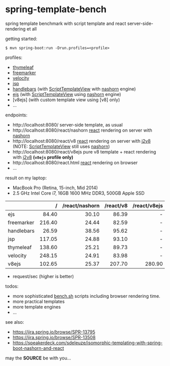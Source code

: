 spring-template-bench
=====================

spring template benchmark with script template and react server-side-rendering et all

getting started:

```console
$ mvn spring-boot:run -Drun.profiles=<profile>
```

profiles:

- [thymeleaf]
- [freemarker]
- [velocity]
- [jsp]
- [handlebars] (with [ScriptTemplateView] with [nashorn] engine)
- [ejs] (with [ScriptTemplateView] using [nashorn] engine)
- [v8ejs] (with custom template view using [v8] only)
- ...

endpoints:

- http://localhost:8080/ server-side template, as usual
- http://localhost:8080/react/nashorn [react] rendering on server with [nashorn] 
- http://localhost:8080/react/v8 [react] rendering on server with [j2v8] (NOTE: [ScriptTemplateView] still uses [nashorn])
- http://localhost:8080/react/v8ejs pure v8 template + react rendering with [j2v8] **(`v8ejs` profile only)**
- http://localhost:8080/react.html [react] rendering on browser
- ...

result on my laptop:

- MacBook Pro (Retina, 15-inch, Mid 2014)
- 2.5 GHz Intel Core i7, 16GB 1600 MHz DDR3, 500GB Apple SSD

|              |/             |/react/nashorn|/react/v8     |/react/v8ejs  |
|:-------------|-------------:|-------------:|-------------:|-------------:|
| ejs          |        84.40 |        30.10 |        86.39 |            - |   
| freemarker   |       216.40 |        24.44 |        82.59 |            - |   
| handlebars   |        26.59 |        38.56 |        95.62 |            - |   
| jsp          |       117.05 |        24.88 |        93.10 |            - |   
| thymeleaf    |       138.60 |        25.21 |        89.73 |            - |   
| velocity     |       248.15 |        24.91 |        83.98 |            - |   
| v8ejs        |       102.65 |        25.37 |       207.70 |       280.90 |

* request/sec (higher is better)

todos:

- more sophisticated [bench.sh](bench.sh) scripts including browser rendering time.
- more practical templates
- more template engines
- ...

see also:

- https://jira.spring.io/browse/SPR-13795
- https://jira.spring.io/browse/SPR-13508
- https://speakerdeck.com/sdeleuze/isomorphic-templating-with-spring-boot-nashorn-and-react

may the **SOURCE** be with you...

[thymeleaf]:http://www.thymeleaf.org
[freemarker]:http://freemarker.org
[velocity]:http://velocity.apache.org
[jsp]:http://www.oracle.com/technetwork/java/javaee/jsp/index.html
[handlebars]:http://handlebarsjs.com
[ejs]:http://ejs.co
[ScriptTemplateView]:http://docs.spring.io/spring/docs/current/javadoc-api/org/springframework/web/servlet/view/script/ScriptTemplateView.html
[nashorn]:http://openjdk.java.net/projects/nashorn/
[j2v8]:https://github.com/eclipsesource/J2V8
[react]:https://facebook.github.io/react/
[jruby]:http://jruby.org
[jython]:http://www.jython.org

